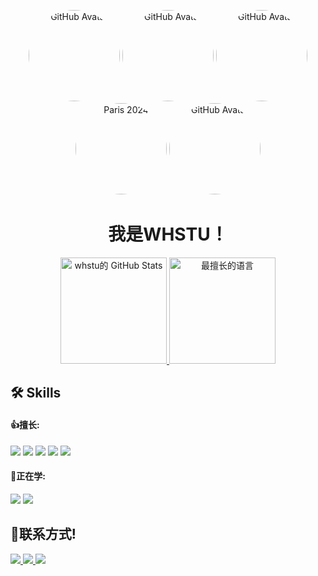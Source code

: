 <p align="center">
  <img src="https://whstu.github.io/index_files/logo.svg" height="146" width="146" style="border-radius:50%;" alt="GitHub Avatar">
  <img src="https://www.aichi-nagoya2026.org/assets/img/tournament/slogan_p001.jpg" height="146" width="146" style="border-radius:50%;" alt="GitHub Avatar">
  <img src="https://whstu.github.io/head.png" height="146" width="146" style="border-radius:50%;" alt="GitHub Avatar">
  <img src="https://github.githubassets.com/assets/mona-loading-default-c3c7aad1282f.gif" height="146" width="146" style="border-radius:50%;" alt="Paris 2024">
  <img src="https://milanocortina2026.olympics.com/s3fs-public/images/2024-03/milano-cortina-2026-2.gif" height="146" width="146" style="border-radius:50%;" alt="GitHub Avatar">
</p>
<h1 align="center">我是WHSTU！</h1>
<p align="center">
  <!-- GitHub stats graph -->
  <a href="https://github.com/whstu">
    <img src="https://github-readme-stats.vercel.app/api?username=whstu&show_icons=true&line_height=27" alt="whstu的 GitHub Stats" height="170">
  </a>
  <!-- GitHub top languages graph -->
  <a href="https://github.com/whstu">
    <img src="https://github-readme-stats.vercel.app/api/top-langs/?username=whstu&layout=compact&langs_count=5" alt="最擅长的语言" height="170">
  </a>
</p>

## 🛠 Skills
#### 👍擅长:
<p>
  <img src="https://img.shields.io/badge/Android-%233DDC84.svg?style=for-the-badge&logo=android&logoColor=white">
  <img src="https://img.shields.io/badge/Java-007396?style=for-the-badge&logo=java&logoColor=white">
  <img src="https://img.shields.io/badge/HTML5-E34F26?style=for-the-badge&logo=html5&logoColor=white">
  <img src="https://img.shields.io/badge/Python-3776AB?style=for-the-badge&logo=python&logoColor=white">
  <img src="https://img.shields.io/badge/JavaScript-F7DF1E?style=for-the-badge&logo=javascript&logoColor=black">
</p>

#### 🏫正在学:
<p>
    <img src="https://img.shields.io/badge/C%23-239120?style=for-the-badge&logo=c-sharp&logoColor=white">
    <img src="https://img.shields.io/badge/HTML5-E34F26?style=for-the-badge&logo=html5&logoColor=white">
</p>

## 💬联系方式!
<p>
  <a href="https://whstu.pages.dev">
    <img src="https://img.shields.io/badge/卓三官网-1DA1F2?style=for-the-badge&logo=zhuoran3&logoColor=white">
  </a>
  <a href="mailto:2481729398@qq.com">
    <img src="https://img.shields.io/badge/QQmail-D14836?style=for-the-badge&logo=qqmail&logoColor=white">
  </a>
  <a href="mailto:whstu666@outlook.com">
    <img src="https://img.shields.io/badge/outlook-D14836?style=for-the-badge&logo=outlook&logoColor=white">
  </a>
</p>
<!--
**whstu/whstu** is a ✨ _special_ ✨ repository because its `README.md` (this file) appears on your GitHub profile.

Here are some ideas to get you started:

- 🔭 I’m currently working on ...
- 🌱 I’m currently learning ...
- 👯 I’m looking to collaborate on ...
- 🤔 I’m looking for help with ...
- 💬 Ask me about ...
- 📫 How to reach me: ...
- 😄 Pronouns: ...
- ⚡ Fun fact: ...
-->
